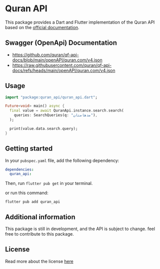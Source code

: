# Quran API 

This package provides a Dart and Flutter implementation of the Quran API based on the [official documentation](https://api-docs.quran.com/docs/category/quran.com-api).


## Swagger (OpenApi)  Documentation
- https://github.com/quran/qf-api-docs/blob/main/openAPI/quran.com/v4.json
- https://raw.githubusercontent.com/quran/qf-api-docs/refs/heads/main/openAPI/quran.com/v4.json
## Usage

```dart
import "package:quran_api/quran_api.dart";

Future<void> main() async {
  final value = await QuranApi.instance.search.search(
    queries: SearchQueries(q: "مدهامتان"),
  );

  print(value.data.search.query);
}
```

## Getting started
In your `pubspec.yaml` file, add the following dependency:

```yaml
dependencies:
  quran_api: 
```

Then, run `flutter pub get` in your terminal.

or run this command:
    
```shell
flutter pub add quran_api
```

## Additional information

This package is still in development, and the API is subject to change.
feel free to contribute to this package.

## License
Read more about the license [here](./LICENSE)